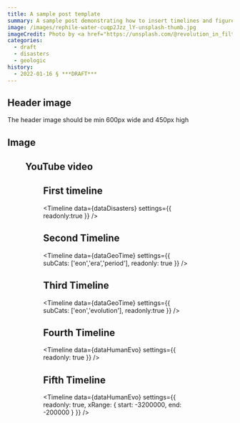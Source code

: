 ```yaml
---
title: A sample post template
summary: A sample post demonstrating how to insert timelines and figures
image: /images/rephile-water-cuqp2Jzz_lY-unsplash-thumb.jpg
imageCredit: Photo by <a href="https://unsplash.com/@revolution_in_filtration?utm_source=unsplash&utm_medium=referral&utm_content=creditCopyText">RephiLe water</a> on <a href="https://unsplash.com/s/photos/laboratory?utm_source=unsplash&utm_medium=referral&utm_content=creditCopyText">Unsplash</a>
categories: 
  - draft
  - disasters
  - geologic
history:
  - 2022-01-16 § ***DRAFT***
---
```


<script context="module">

    import Utils from "$lib/Utils.js"
    export const load = async ({ fetch }) => {
        return {
            props: {
                dataDisasters: await Utils.fetchDataset( fetch, 'deaths-from-natural-disasters'),
                dataGeoTime: await Utils.fetchDataset( fetch, 'geologic-timescale'), 
                dataHumanEvo: await Utils.fetchDataset( fetch, 'human-evolution') 
            }
        }
    }
</script>


<script>
    import Timeline from '$lib/Timeline/Timeline.svelte'
    import Figure from '$lib/components/Figure.svelte'

    export let dataDisasters
    export let dataGeoTime
    export let dataHumanEvo
</script>

## Header image

The header image should be min 600px wide and 450px high



## Image

<Figure type="img" caption="Global map indicating the trend of LAI from 1981 to 2016" source="/images/41467_2019_12257_Fig1_HTML-1024w.png"/>

## YouTube video

<Figure type="youtube" caption="Rising CO2 levels greening earth" source="https://www.youtube.com/embed/zOwHT8yS1XI" />


## First timeline

<Timeline 
    data={dataDisasters}
    settings={{
        readonly:true
    }}
/>

## Second Timeline

<Timeline
    data={dataGeoTime}
    settings={{
        subCats: ['eon','era','period'],
        readonly: true
    }}
/>

## Third Timeline

<Timeline
    data={dataGeoTime}
    settings={{
        subCats: ['eon','evolution'],
        readonly:true
    }}
/>

## Fourth Timeline

<Timeline 
    data={dataHumanEvo}
    settings={{
        readonly: true
    }} 
/>

## Fifth Timeline

<Timeline 
    data={dataHumanEvo}
    settings={{
        readonly: true,
        xRange: {
            start: -3200000,
            end: -200000
        }
    }}
/>
